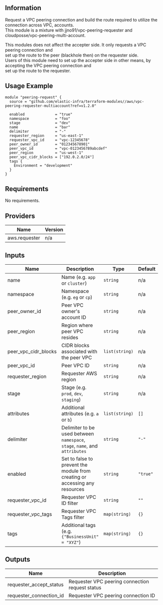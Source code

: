 <!-- BEGINNING OF PRE-COMMIT-TERRAFORM DOCS HOOK -->
## Information

Request a VPC peering connection and build the route required to utilize the connection across VPC, accounts.  
This module is a mixture with jjno91/vpc-peering-requester and cloudposse/vpc-peering-multi-account.

This modules does not affect the accepter side. It only requests a VPC peering connection and  
set up the route to the peer (blackhole then) on the requester side.  
Users of this module need to set up the accepter side in other means, by accepting the VPC peering connection and  
set up the route to the requester.

## Usage Example

```hcl
module "peering-request" {
  source = "github.com/elastic-infra/terraform-modules//aws/vpc-peering-requester-multiaccount?ref=v1.2.0"

  enabled              = "true"
  namespace            = "foo"
  stage                = "dev"
  name                 = "bar"
  delimiter            = "-"
  requester_region     = "us-east-1"
  requester_vpc_id     = "vpc-12345678"
  peer_owner_id        = "012345678901"
  peer_vpc_id          = "vpc-0123456789abcdef"
  peer_region          = "us-west-1"
  peer_vpc_cidr_blocks = ["192.0.2.0/24"]
  tags {
    Environment = "development"
  }
}
```

## Requirements

No requirements.

## Providers

| Name | Version |
|------|---------|
| aws.requester | n/a |

## Inputs

| Name | Description | Type | Default | Required |
|------|-------------|------|---------|:--------:|
| name | Name  (e.g. `app` or `cluster`) | `string` | n/a | yes |
| namespace | Namespace (e.g. `eg` or `cp`) | `string` | n/a | yes |
| peer\_owner\_id | Peer VPC owner's account ID | `string` | n/a | yes |
| peer\_region | Region where peer VPC resides | `string` | n/a | yes |
| peer\_vpc\_cidr\_blocks | CIDR blocks associated with the peer VPC | `list(string)` | n/a | yes |
| peer\_vpc\_id | Peer VPC ID | `string` | n/a | yes |
| requester\_region | Requester AWS region | `string` | n/a | yes |
| stage | Stage (e.g. `prod`, `dev`, `staging`) | `string` | n/a | yes |
| attributes | Additional attributes (e.g. `a` or `b`) | `list(string)` | `[]` | no |
| delimiter | Delimiter to be used between `namespace`, `stage`, `name`, and `attributes` | `string` | `"-"` | no |
| enabled | Set to false to prevent the module from creating or accessing any resources | `string` | `"true"` | no |
| requester\_vpc\_id | Requester VPC ID filter | `string` | `""` | no |
| requester\_vpc\_tags | Requester VPC Tags filter | `map(string)` | `{}` | no |
| tags | Additional tags (e.g. `{"BusinessUnit" = "XYZ"`) | `map(string)` | `{}` | no |

## Outputs

| Name | Description |
|------|-------------|
| requester\_accept\_status | Requester VPC peering connection request status |
| requester\_connection\_id | Requester VPC peering connection ID |

<!-- END OF PRE-COMMIT-TERRAFORM DOCS HOOK -->
